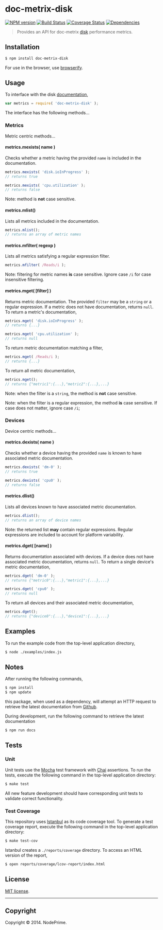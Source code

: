 doc-metrix-disk
===
[![NPM version][npm-image]][npm-url] [![Build Status][travis-image]][travis-url] [![Coverage Status][coveralls-image]][coveralls-url] [![Dependencies][dependencies-image]][dependencies-url]

> Provides an API for doc-metrix [disk](https://github.com/doc-metrix/disk) performance metrics.


## Installation

``` bash
$ npm install doc-metrix-disk
```

For use in the browser, use [browserify](https://github.com/substack/node-browserify).


## Usage

To interface with the disk [documentation](https://github.com/doc-metrix/disk),

``` javascript
var metrics = require( 'doc-metrix-disk' );
```

The interface has the following methods...


### Metrics

Metric centric methods...


#### metrics.mexists( name )

Checks whether a metric having the provided `name` is included in the documentation.

``` javascript
metrics.mexists( 'disk.ioInProgress' );
// returns true

metrics.mexists( 'cpu.utilization' );
// returns false
```

Note: method is __not__ case sensitive.


#### metrics.mlist()

Lists all metrics included in the documentation.

``` javascript
metrics.mlist();
// returns an array of metric names
```


#### metrics.mfilter( regexp )

Lists all metrics satisfying a regular expression filter.

``` javascript
metrics.mfilter( /Reads/i );
```

Note: filtering for metric names __is__ case sensitive. Ignore case `/i` for case insensitive filtering.


#### metrics.mget( [filter] )

Returns metric documentation. The provided `filter` may be a `string` or a regular expression. If a metric does not have documentation, returns `null`. To return a metric's documentation,

``` javascript
metrics.mget( 'disk.ioInProgress' );
// returns {...}

metrics.mget( 'cpu.utilization' );
// returns null
```

To return metric documentation matching a filter,

``` javascript
metrics.mget( /Reads/i );
// returns {...}
```

To return all metric documentation,

``` javascript
metrics.mget();
// returns {"metric1":{...},"metric2":{...},...}
```

Note: when the filter is a `string`, the method is __not__ case sensitive.

Note: when the filter is a regular expression, the method __is__ case sensitive. If case does not matter, ignore case `/i`;


### Devices

Device centric methods...


#### metrics.dexists( name )

Checks whether a device having the provided `name` is known to have associated metric documentation.

``` javascript
metrics.dexists( 'dm-0' );
// returns true

metrics.dexists( 'cpu0' );
// returns false
```

#### metrics.dlist()

Lists all devices known to have associated metric documentation.

``` javascript
metrics.dlist();
// returns an array of device names
```

Note: the returned list __may__ contain regular expressions. Regular expressions are included to account for platform variability.


#### metrics.dget( [name] )

Returns documentation associated with devices. If a device does not have associated metric documentation, returns `null`. To return a single device's metric documentation,

``` javascript
metrics.dget( 'dm-0' );
// returns {"metric0":{...},"metric1":{...},...}

metrics.dget( 'cpu0' );
// returns null
```

To return all devices and their associated metric documentation,

``` javascript
metrics.dget();
// returns {"device0":{...},"device1":{...},...}
```



## Examples

To run the example code from the top-level application directory,

``` bash
$ node ./examples/index.js
```



## Notes

After running the following commands,

``` bash
$ npm install
$ npm update
```

this package, when used as a dependency, will attempt an HTTP request to retrieve the latest documentation from [Github](https://github.com/doc-metrix/disk).

During development, run the following command to retrieve the latest documentation

``` bash
$ npm run docs
```


## Tests

### Unit

Unit tests use the [Mocha](http://visionmedia.github.io/mocha) test framework with [Chai](http://chaijs.com) assertions. To run the tests, execute the following command in the top-level application directory:

``` bash
$ make test
```

All new feature development should have corresponding unit tests to validate correct functionality.


### Test Coverage

This repository uses [Istanbul](https://github.com/gotwarlost/istanbul) as its code coverage tool. To generate a test coverage report, execute the following command in the top-level application directory:

``` bash
$ make test-cov
```

Istanbul creates a `./reports/coverage` directory. To access an HTML version of the report,

``` bash
$ open reports/coverage/lcov-report/index.html
```


## License

[MIT license](http://opensource.org/licenses/MIT). 


---
## Copyright

Copyright &copy; 2014. NodePrime.


[npm-image]: http://img.shields.io/npm/v/doc-metrix-disk.svg
[npm-url]: https://npmjs.org/package/doc-metrix-disk

[travis-image]: http://img.shields.io/travis/doc-metrix/disk-node/master.svg
[travis-url]: https://travis-ci.org/doc-metrix/disk-node

[coveralls-image]: https://img.shields.io/coveralls/doc-metrix/disk-node/master.svg
[coveralls-url]: https://coveralls.io/r/doc-metrix/disk-node?branch=master

[dependencies-image]: http://img.shields.io/david/doc-metrix/disk-node.svg
[dependencies-url]: https://david-dm.org/doc-metrix/disk-node

[dev-dependencies-image]: http://img.shields.io/david/dev/doc-metrix/disk-node.svg
[dev-dependencies-url]: https://david-dm.org/dev/doc-metrix/disk-node

[github-issues-image]: http://img.shields.io/github/issues/doc-metrix/disk-node.svg
[github-issues-url]: https://github.com/doc-metrix/disk-node/issues